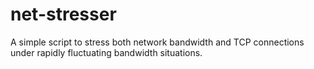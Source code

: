 # net-stresser

A simple script to stress both network bandwidth and TCP connections under rapidly fluctuating bandwidth situations.
